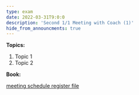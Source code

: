 ```yaml
---
type: exam
date: 2022-03-31T9:0:0
description: 'Second 1/1 Meeting with Coach (1)'
hide_from_announcments: true
---
```

**Topics:**
1. Topic 1
2. Topic 2

**Book:**

[meeting schedule register file](https://docs.google.com/spreadsheets/d/1ZdHnV1MzZApJvnZUqJd7st6_VmMROvgt/edit?usp=sharing&ouid=109335319801191465844&rtpof=true&sd=true)


